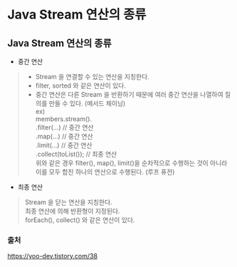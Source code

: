# Java Stream 연산의 종류

## Java Stream 연산의 종류

- 중간 연산
> - Stream 을 연결할 수 있는 연산을 지칭한다. <br>
> - filter, sorted 와 같은 연산이 있다. <br>
> - 중간 연산은 다른 Stream 을 반환하기 때문에 여러 중간 연산을 나열하여 질의를 만들 수 있다. (메서드 체이닝) <br>
> ex)  
    members.stream(). <br>
    .filter(...) // 중간 연산 <br>
    .map(...) // 중간 연산 <br>
    .limit(...) // 중간 연산 <br>
    .collect(toList()); // 최종 연산 <br>
> 위와 같은 경우 filter(), map(), limit()을 순차적으로 수행하는 것이 아니라 이를 모두 합친 하나의 연산으로 수행된다. (루프 퓨전)

- 최종 연산 
> Stream 을 닫는 연산을 지칭한다. <br>
> 최종 연산에 의해 반환형이 지정된다. <br>
> forEach(), collect() 와 같은 연산이 있다. <br> 

### 출처
https://yoo-dev.tistory.com/38